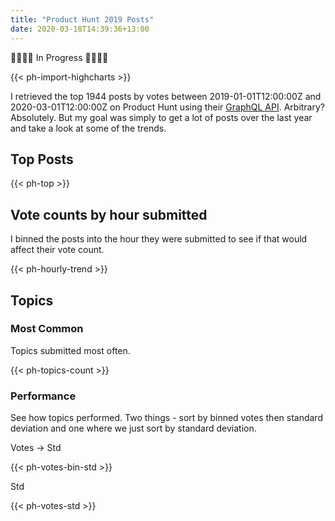 ```yaml
---
title: "Product Hunt 2019 Posts"
date: 2020-03-18T14:39:36+13:00
---
```


🚧🚧🚧🚧 In Progress 🚧🚧🚧🚧

{{< ph-import-highcharts >}}

I retrieved the top 1944 posts by votes between 2019-01-01T12:00:00Z and 2020-03-01T12:00:00Z on Product Hunt using their [GraphQL API](https://api.producthunt.com/v2/docs). Arbitrary? Absolutely. But my goal was simply to get a lot of posts over the last year and take a look at some of the trends.

## Top Posts

{{< ph-top >}}

## Vote counts by hour submitted

I binned the posts into the hour they were submitted to see if that would affect their vote count.

{{< ph-hourly-trend >}}


## Topics

### Most Common

Topics submitted most often.

{{< ph-topics-count >}}

### Performance

See how topics performed. Two things - sort by binned votes then standard deviation and one where we just sort by standard deviation.

Votes -> Std

{{< ph-votes-bin-std >}}

Std

{{< ph-votes-std >}}